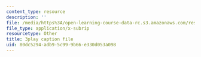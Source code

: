 ```yaml
---
content_type: resource
description: ''
file: /media/https%3A/open-learning-course-data-rc.s3.amazonaws.com/res-18-006-calculus-revisited-single-variable-calculus-fall-2010/80dc5294adb95c999b66e330d053a098_jUkuRYDU4jA.vtt
file_type: application/x-subrip
resourcetype: Other
title: 3play caption file
uid: 80dc5294-adb9-5c99-9b66-e330d053a098
---
```

